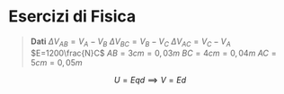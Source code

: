 # Esercizi di Fisica


> **Dati**
> $\Delta V _{AB}=V_A-V_B$
> $\Delta V_{BC}=V_B-V_C$
> $\Delta V_{AC}=V_C-V_A$
> $E=1200\frac{N}C$
> $AB=3cm=0,03m$
> $BC=4cm=0,04m$
> $AC=5cm=0,05m$


$$
U=Eqd\implies V=Ed
$$
<!--stackedit_data:
eyJoaXN0b3J5IjpbLTE0MTU0MTM3MjIsLTEzOTQ4NjA3NjNdfQ
==
-->